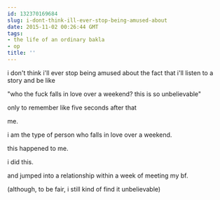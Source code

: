 ```yaml
---
id: 132370169684
slug: i-dont-think-ill-ever-stop-being-amused-about
date: 2015-11-02 00:26:44 GMT
tags:
- the life of an ordinary bakla
- op
title: ''
---
```

i don't think i'll ever stop being amused about the fact that i'll listen to a story and be like

"who the fuck falls in love over a weekend? this is so unbelievable"

only to remember like five seconds after that

me.

i am the type of person who falls in love over a weekend.

this happened to me.

i did this.

and jumped into a relationship within a week of meeting my bf.

(although, to be fair, i still kind of find it unbelievable)